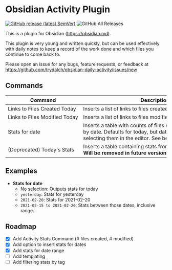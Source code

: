 # Obsidian Activity Plugin

[![GitHub release (latest SemVer)](https://img.shields.io/github/v/release/trydalch/obsidian-daily-activity?style=for-the-badge&sort=semver)](https://github.com/trydalch/obsidian-daily-activity/releases/latest)
![GitHub All Releases](https://img.shields.io/github/downloads/trydalch/obsidian-daily-activity/total?style=for-the-badge)

This is a plugin for Obsidian (https://obsidian.md).

This plugin is very young and written quickly, but can be used effectively with daily notes to keep a record of the work done and which files you continue to come back to.

Please open an issue for any bugs, feature requests, or feedback at https://github.com/trydalch/obsidian-daily-activity/issues/new

## Commands

| Command                       | Description                                                                                                          |
| ----------------------------- | -------------------------------------------------------------------------------------------------------------------- |
| Links to Files Created Today  | Inserts a list of links to files created today                                                                       |
| Links to Files Modified Today | Inserts a list of links to files modified today                                                                      |
| Stats for date                | Inserts a table with counts of files modified & files created by date. Defaults for today, but dates can be specified by selecting them in the editor. See below for an example. |
| (Deprecated) Today's Stats    | Inserts a table containing stats from today's writing activity. <br> **Will be removed in future version**           |

## Examples
- **Stats for date**
  - No selection: Outputs stats for today
  - `yesterday`: Stats for yesterday
  - `2021-02-20`: Stats for 2021-02-20
  - `2021-02-15 to 2021-02-20`: Stats between those dates, inclusive range.

## Roadmap

- [x] Add Activity Stats Command (# files created, # modified)
- [x] Add option to insert stats for dates
- [x] Add stats for date range
- [ ] Add templating
- [ ] Add filtering stats by tag
